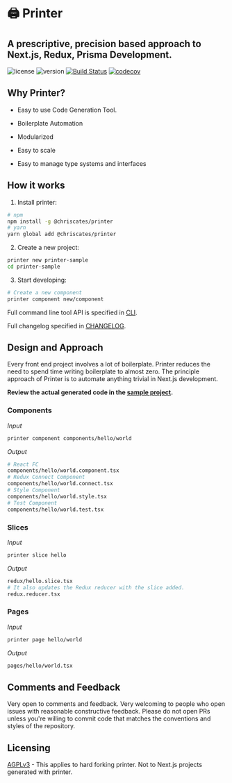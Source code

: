 # 🖨️ Printer

## A prescriptive, precision based approach to Next.js, Redux, Prisma Development. 

![license](https://img.shields.io/badge/license-AGPLv3-blue.svg)
![version](https://img.shields.io/badge/version-1.0.0-blue.svg)
[![Build Status](https://travis-ci.org/chriscates/printer.svg?branch=master)](https://travis-ci.org/chriscates/printer)
[![codecov](https://codecov.io/gh/chriscates/printer/branch/master/graph/badge.svg)](https://codecov.io/gh/chriscates/printer)

## Why Printer?

- Easy to use Code Generation Tool.

- Boilerplate Automation

- Modularized

- Easy to scale

- Easy to manage type systems and interfaces

## How it works

1. Install printer:

```bash
# npm
npm install -g @chriscates/printer
# yarn
yarn global add @chriscates/printer
```

2. Create a new project:

```bash
printer new printer-sample
cd printer-sample
```

3. Start developing:

```bash
# Create a new component
printer component new/component
```

Full command line tool API is specified in [CLI](./CLI.md).

Full changelog specified in [CHANGELOG](./CHANGELOG.md).

## Design and Approach

Every front end project involves a lot of boilerplate. Printer reduces the need to spend time writing boilerplate to almost zero. The principle approach of Printer is to automate anything trivial in Next.js development.

**Review the actual generated code in the [sample project](./examples/print-sample).**

### Components

*Input*

```bash
printer component components/hello/world
```

*Output*

```bash
# React FC
components/hello/world.component.tsx
# Redux Connect Component
components/hello/world.connect.tsx
# Style Component
components/hello/world.style.tsx
# Test Component
components/hello/world.test.tsx
```

### Slices

*Input*

```bash
printer slice hello
```

*Output*

```bash
redux/hello.slice.tsx
# It also updates the Redux reducer with the slice added.
redux.reducer.tsx
```

### Pages

*Input*

```bash
printer page hello/world
```

*Output*

```bash
pages/hello/world.tsx
```

## Comments and Feedback

Very open to comments and feedback. Very welcoming to people who open issues with reasonable constructive feedback. Please do not open PRs unless you're willing to commit code that matches the conventions and styles of the repository.

## Licensing

[AGPLv3](./LICENSE) - This applies to hard forking printer. Not to Next.js projects generated with printer.